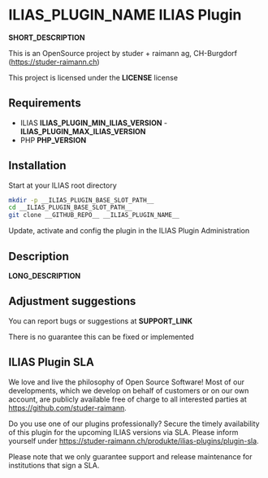# __ILIAS_PLUGIN_NAME__ ILIAS Plugin

__SHORT_DESCRIPTION__

This is an OpenSource project by studer + raimann ag, CH-Burgdorf (https://studer-raimann.ch)

This project is licensed under the __LICENSE__ license

## Requirements

* ILIAS __ILIAS_PLUGIN_MIN_ILIAS_VERSION__ - __ILIAS_PLUGIN_MAX_ILIAS_VERSION__
* PHP __PHP_VERSION__

## Installation

Start at your ILIAS root directory

```bash
mkdir -p __ILIAS_PLUGIN_BASE_SLOT_PATH__
cd __ILIAS_PLUGIN_BASE_SLOT_PATH__
git clone __GITHUB_REPO__ __ILIAS_PLUGIN_NAME__
```

Update, activate and config the plugin in the ILIAS Plugin Administration

## Description

__LONG_DESCRIPTION__

## Adjustment suggestions

You can report bugs or suggestions at __SUPPORT_LINK__

There is no guarantee this can be fixed or implemented

## ILIAS Plugin SLA

We love and live the philosophy of Open Source Software! Most of our developments, which we develop on behalf of customers or on our own account, are publicly available free of charge to all interested parties at https://github.com/studer-raimann.

Do you use one of our plugins professionally? Secure the timely availability of this plugin for the upcoming ILIAS versions via SLA. Please inform yourself under https://studer-raimann.ch/produkte/ilias-plugins/plugin-sla.

Please note that we only guarantee support and release maintenance for institutions that sign a SLA.
